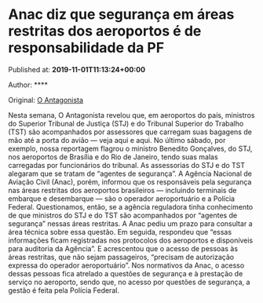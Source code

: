 
# Anac diz que segurança em áreas restritas dos aeroportos é de responsabilidade da PF

Published at: **2019-11-01T11:13:24+00:00**

Author: ****

Original: [O Antagonista](https://www.oantagonista.com/brasil/anac-diz-que-seguranca-em-areas-restritas-dos-aeroportos-e-de-responsabilidade-da-pf/)

Nesta semana, O Antagonista revelou que, em aeroportos do país, ministros do Superior Tribunal de Justiça (STJ) e do Tribunal Superior do Trabalho (TST) são acompanhados por assessores que carregam suas bagagens de mão até a porta do avião — veja aqui e aqui.
No último sábado, por exemplo, nossa reportagem flagrou o ministro Benedito Gonçalves, do STJ, nos aeroportos de Brasília e do Rio de Janeiro, tendo suas malas carregadas por funcionários do tribunal.
As assessorias do STJ e do TST alegaram que se tratam de “agentes de segurança”.
A Agência Nacional de Aviação Civil (Anac), porém, informou que os responsáveis pela segurança nas áreas restritas dos aeroportos brasileiros — incluindo terminais de embarque e desembarque — são o operador aeroportuário e a Polícia Federal.
Questionamos, então, se a agência reguladora tinha conhecimento de que ministros do STJ e do TST são acompanhados por “agentes de segurança” nessas áreas restritas.
A Anac pediu um prazo para consultar a área técnica sobre essa questão. Em seguida, respondeu que “essas informações ficam registradas nos protocolos dos aeroportos e disponíveis para auditoria da Agência”. E acrescentou que o acesso de pessoas às áreas restritas, que não sejam passageiros, “precisam de autorização expressa do operador aeroportuário”.
Nos normativos da Anac, o acesso dessas pessoas fica atrelado a questões de segurança e à prestação de serviço no aeroporto, sendo que, no acesso por questões de segurança, a gestão é feita pela Polícia Federal.
